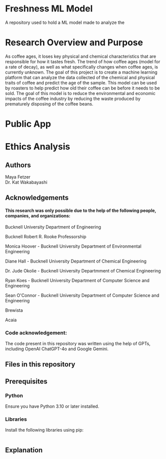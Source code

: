 # Freshness ML Model

A repository used to hold a ML model made to analyze the 

# Research Overview and Purpose

As coffee ages, it loses key physical and chemical characteristics that are responsible for how it tastes fresh. The trend of how coffee ages (model for a rate of decay), as well as
what specifically changes when coffee ages, is currently unknown. The goal of this project is to create a machine learning platform that can analyze the data collected of the chemical
and physical traits of coffee and predict the age of the sample. This model can be used by roasters to help predict how old their coffee can be before it needs to be sold. The goal
of this model is to reduce the environmental and economic impacts of the coffee industry by reducing the waste produced by prematurely disposing of the coffee beans. 

# Public App

# Ethics Analysis

## Authors
Maya Fetzer  
Dr. Kat Wakabayashi

## Acknowledgements 
#### This research was only possible due to the help of the following people, companies, and organizations:

Bucknell University Department of Engineering

Bucknell Robert R. Rooke Professorship 

Monica Hoover - Bucknell University Department of Environmental Engineering

Diane Hall - Bucknell University Department of Chemical Engineering

Dr. Jude Okolie - Bucknell University Departmment of Chemical Engineering

Ryan Koes - Bucknell University Department of Computer Science and Engineering

Sean O'Connor  - Bucknell University Department of Computer Science and Engineering

Brewista

Acaia

### Code acknowledgement:
The code present in this repository was written using the help of GPTs, including OpenAI ChatGPT-4o and Google Gemini. 

## Files in this repository

## Prerequisites

### Python
Ensure you have Python 3.10 or later installed.

### Libraries
Install the following libraries using pip:

```
```

## Explanation
